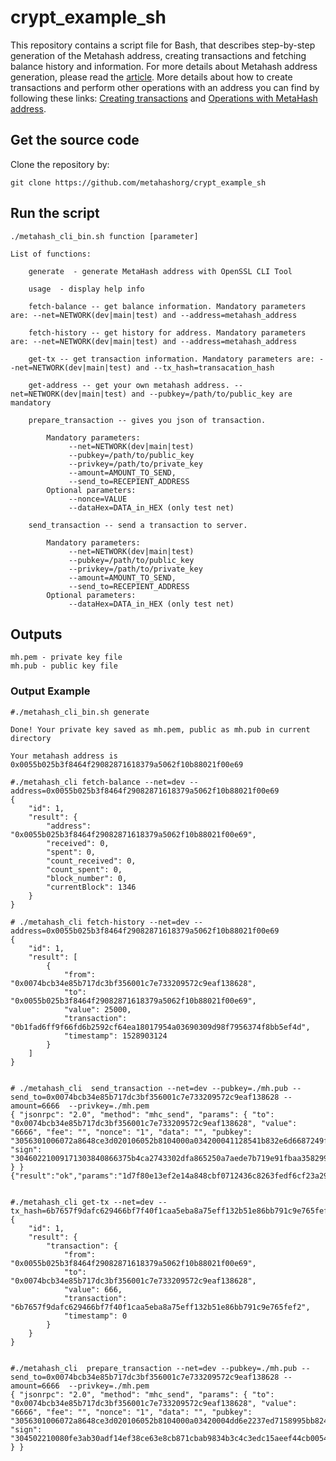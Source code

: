 # crypt_example_sh
This repository contains a script file for Bash, that describes step-by-step generation of the Metahash address, creating transactions and fetching balance history and information. For more details about Metahash address generation, please read the [article](https://developers.metahash.org/hc/en-us/articles/360002712193-Getting-started-with-Metahash-network#h_683619682421524476003219). More details about how to create transactions and perform other operations with an address you can find by following these links: [Creating transactions](https://developers.metahash.org/hc/en-us/articles/360003271694-Creating-transactions) and [Operations with MetaHash address](https://developers.metahash.org/hc/en-us/articles/360008382213-Operations-with-MetaHash-address).

## Get the source code

Clone the repository by:

```shell
git clone https://github.com/metahashorg/crypt_example_sh
```

## Run the script

```shell
./metahash_cli_bin.sh function [parameter]

List of functions:

	generate  - generate MetaHash address with OpenSSL CLI Tool

	usage  - display help info
	
	fetch-balance -- get balance information. Mandatory parameters are: --net=NETWORK(dev|main|test) and --address=metahash_address

	fetch-history -- get history for address. Mandatory parameters are: --net=NETWORK(dev|main|test) and --address=metahash_address

	get-tx -- get transaction information. Mandatory parameters are: --net=NETWORK(dev|main|test) and --tx_hash=transacation_hash

	get-address -- get your own metahash address. --net=NETWORK(dev|main|test) and --pubkey=/path/to/public_key are mandatory

	prepare_transaction -- gives you json of transaction.
	
		Mandatory parameters:
 	 		 --net=NETWORK(dev|main|test)
		 	 --pubkey=/path/to/public_key
		 	 --privkey=/path/to/private_key
		 	 --amount=AMOUNT_TO_SEND,
		 	 --send_to=RECEPIENT_ADDRESS
		Optional parameters:
 	 		 --nonce=VALUE
			 --dataHex=DATA_in_HEX (only test net)

	send_transaction -- send a transaction to server.
	
		Mandatory parameters:
		 	 --net=NETWORK(dev|main|test)
		 	 --pubkey=/path/to/public_key
		 	 --privkey=/path/to/private_key
		 	 --amount=AMOUNT_TO_SEND,
		 	 --send_to=RECEPIENT_ADDRESS
		Optional parameters:
			 --dataHex=DATA_in_HEX (only test net)
```

## Outputs
```shell
mh.pem - private key file
mh.pub - public key file
```
### Output Example
```shell
#./metahash_cli_bin.sh generate

Done! Your private key saved as mh.pem, public as mh.pub in current directory

Your metahash address is 0x0055b025b3f8464f29082871618379a5062f10b88021f00e69

#./metahash_cli fetch-balance --net=dev --address=0x0055b025b3f8464f29082871618379a5062f10b88021f00e69
{
    "id": 1,
    "result": {
        "address": "0x0055b025b3f8464f29082871618379a5062f10b88021f00e69",
        "received": 0,
        "spent": 0,
        "count_received": 0,
        "count_spent": 0,
        "block_number": 0,
        "currentBlock": 1346
    }
}

# ./metahash_cli fetch-history --net=dev --address=0x0055b025b3f8464f29082871618379a5062f10b88021f00e69
{
    "id": 1,
    "result": [
        {
            "from": "0x0074bcb34e85b717dc3bf356001c7e733209572c9eaf138628",
            "to": "0x0055b025b3f8464f29082871618379a5062f10b88021f00e69",
            "value": 25000,
            "transaction": "0b1fad6ff9f66fd6b2592cf64ea18017954a03690309d98f7956374f8bb5ef4d",
            "timestamp": 1528903124
        }
    ]
}


# ./metahash_cli  send_transaction --net=dev --pubkey=./mh.pub --send_to=0x0074bcb34e85b717dc3bf356001c7e733209572c9eaf138628 --amount=6666  --privkey=./mh.pem
{ "jsonrpc": "2.0", "method": "mhc_send", "params": { "to": "0x0074bcb34e85b717dc3bf356001c7e733209572c9eaf138628", "value": "6666", "fee": "", "nonce": "1", "data": "", "pubkey": "3056301006072a8648ce3d020106052b8104000a034200041128541b832e6d6687249f9189737a568a4ce6df01dc7cdaa28f5ee7c7ae64cc227b50ed2408791584ffea585612c804f9a789850157e94e5dddaf12ee06fcc8", "sign": "30460221009171303840866375b4ca2743302dfa865250a7aede7b719e91fbaa358299947802210097ee0462adc2f2e5bb70d4e0b8545c8d860b29a472be24e4ea4d6c9521baa3dc" } }
{"result":"ok","params":"1d7f80e13ef2e14a848cbf0712436c8263fedf6cf23a29cfae70c00f38217951"}


#./metahash_cli get-tx --net=dev --tx_hash=6b7657f9dafc629466bf7f40f1caa5eba8a75eff132b51e86bb791c9e765fef2
{
    "id": 1,
    "result": {
        "transaction": {
            "from": "0x0055b025b3f8464f29082871618379a5062f10b88021f00e69",
            "to": "0x0074bcb34e85b717dc3bf356001c7e733209572c9eaf138628",
            "value": 666,
            "transaction": "6b7657f9dafc629466bf7f40f1caa5eba8a75eff132b51e86bb791c9e765fef2",
            "timestamp": 0
        }
    }
}


#./metahash_cli  prepare_transaction --net=dev --pubkey=./mh.pub --send_to=0x0074bcb34e85b717dc3bf356001c7e733209572c9eaf138628 --amount=6666  --privkey=./mh.pem
{ "jsonrpc": "2.0", "method": "mhc_send", "params": { "to": "0x0074bcb34e85b717dc3bf356001c7e733209572c9eaf138628", "value": "6666", "fee": "", "nonce": "1", "data": "", "pubkey": "3056301006072a8648ce3d020106052b8104000a03420004dd6e2237ed7158995bb8247235b68b5f1e86efafd9e64a72dca8695782b9ff4cedf68da23f8865ec01f12b4bfe59157737baf339cc0bf4e1a00781149db1ac17", "sign": "304502210080fe3ab30adf14ef38ce63e8cb871cbab9834b3c4c3edc15aeef44cb00540a6f02206492179cc18d605e038336be10f7c0af83a2ca1437a1f0fdbce28a7aa01e6aef" } }


```

